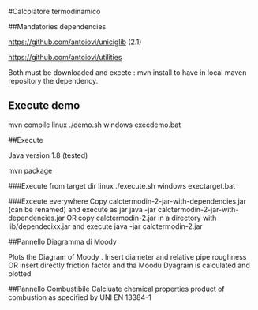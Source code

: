 #Calcolatore termodinamico

##Mandatories dependencies

https://github.com/antoiovi/uniciglib (2.1)

https://github.com/antoiovi/utilities

Both must be downloaded and excete :
  mvn install
to have in local maven repository the dependency.

## Execute demo
mvn compile
linux
  ./demo.sh
windows
 execdemo.bat


##Execute

Java version 1.8 (tested)

mvn package

###Execute from target dir
linux
  ./execute.sh
windows
 exectarget.bat

###Exceute everywhere
Copy calctermodin-2-jar-with-dependencies.jar (can be renamed) and execute as jar
  java -jar calctermodin-2-jar-with-dependencies.jar
OR
copy calctermodin-2.jar in a directory with lib/dependecixx.jar and execute
  java -jar calctermodin-2.jar

##Pannello Diagramma di Moody

Plots the Diagram of Moody .
Insert diameter and relative pipe roughness
OR
insert directly friction factor and tha Moodu Dyagram is calculated and plotted


##Pannello Combustibile
Calcluate chemical properties product of combustion as specified by UNI EN 13384-1
